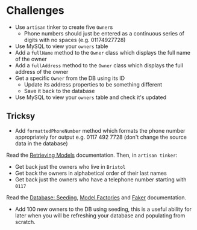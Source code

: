 # Challenges

- Use `artisan` tinker to create five `Owner`s
    - Phone numbers should just be entered as a continuous series of digits with no spaces (e.g. 01174927728)
- Use MySQL to view your `owners` table
- Add a `fullName` method to the `Owner` class which displays the full name of the owner
- Add a `fullAddress` method to the `Owner` class which displays the full address of the owner
- Get a specific `Owner` from the DB using its ID
    - Update its address properties to be something different
    - Save it back to the database
- Use MySQL to view your `owners` table and check it's updated

## Tricksy

- Add `formattedPhoneNumber` method which formats the phone number appropriately for output e.g. 0117 492 7728 (don't change the source data in the database)

Read the [Retrieving Models](https://laravel.com/docs/master/eloquent#retrieving-models) documentation. Then, in `artisan tinker`:

- Get back just the owners who live in `Bristol`
- Get back the owners in alphabetical order of their last names
- Get back just the owners who have a telephone number starting with `0117`

Read the [Database: Seeding](http://laravel.com/docs/master/seeding), [Model Factories](https://laravel.com/docs/master/database-testing#writing-factories) and [Faker](https://github.com/fakerphp/faker) documentation.

- Add 100 new owners to the DB using seeding, this is a useful ability for later when you will be refreshing your database and populating from scratch.
